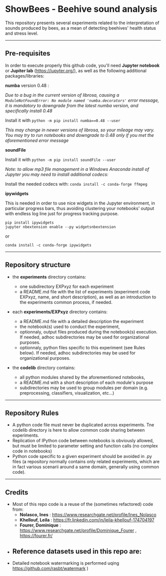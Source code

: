 # ShowBees - Beehive sound analysis

This repository presents several experiments related to the interpretation of sounds produced by bees, as a mean of detecting beehives' health status and stress level.

---
## Pre-requisites
In order to execute properly this github code, you'll need **Jupyter notebook** or **Jupiter lab** (https://jupyter.org/), as well as the following additional packages/libraries:

**numba** version 0.48 :

*Due to a bug in the current version of librosa, causing a `ModuleNotFoundError: No module named 'numba.decorators'` error message, it is mandatory to downgrade from the latest numba version, and specifically install 0.48*

Install it with `python -m pip install numba==0.48 --user`

*This may change in newer versions of librosa, so your mileage may vary. You may try to run notebooks and downgrade to 0.48 only if you met the aforementioned error message*
	

**soundFile**

Install it with `python -m pip install soundFile --user`

*Note: to allow mp3 file management in a Windows Anaconda install of Jupyter you may need to install additional codecs:*

Install the needed codecs with: `conda install -c conda-forge ffmpeg`


**ipywidgets**

This is needed in order to use nice widgets in the Jupyter environment, in particular progress bars, thus avoiding clustering your notebooks' output with endless log line just for progress tracking purpose.

```
pip install ipywidgets
jupyter nbextension enable --py widgetsnbextension
```
or

`conda install -c conda-forge ipywidgets`

---
## Repository structure

- the **experiments** directory contains:
  - one subdirectory EXPxyz for each experiment
  - a README.md file with the list of experiments (experiment code EXPxyz, name, and short description), as well as an introduction to the experiments common process, if needed.

- each **experiments/EXPxyz** directory contains:
  - a README.md file with a detailed description the experiment
  - the notebook(s) used to conduct the experiment,
  - optionnaly, output files produced during the notebook(s) execution. If needed, adhoc subdirectories may be used for organizational purposes.
  - optionnaly, python files specific to this experiment (see Rules below). If needed, adhoc subdirectories may be used for organizational purposes.

- the **codelib** directory contains:
  - all python modules shared by the aforementioned notebooks,
  - a README.md with a short description of each module's purpose
  - subdirectories may be used to group modules per domain (e.g. preprocessing, classifiers, visualization, etc...)

--- 
## Repository Rules
- A python code file must never be duplicated across experiments. Tne codelib directory is here to allow common code sharing between experiments.
- Replication of IPython code between notebooks is obviously allowed, but must be limited to parameter setting and function calls (no complex code in notebooks)
- Python code specific to a given experiment should be avoided in .py files (a repository normally contains only related experiments, which are in fact various scenarii around a same domain, generally using common code).
 
---
## Credits
- Most of this repo code is a reuse of the (sometimes refactored) code from:
  - **Nolasco, Ines** : https://www.researchgate.net/profile/Ines_Nolasco
  - **Khellouf, Leila** : https://fr.linkedin.com/in/leila-khellouf-174704197
  - **Fourer, Dominique** : https://www.researchgate.net/profile/Dominique_Fourer , https://fourer.fr/
- Reference datasets used in this repo are:
  -   
- Detailed notebook watermarking is performed uqing https://github.com/rasbt/watermark )